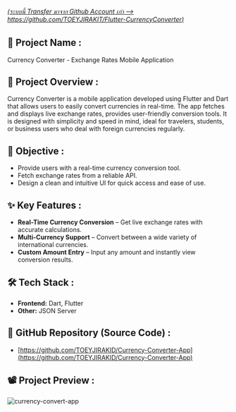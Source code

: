 ###### [(ระบบนี้ Transfer มาจาก Github Account เก่า --> https://github.com/TOEYJIRAKIT/Flutter-CurrencyConverter)](https://github.com/TOEYJIRAKIT/Flutter-CurrencyConverter)

## 🚀 **Project Name** :

Currency Converter - Exchange Rates Mobile Application

## 📌 **Project Overview** :

Currency Converter is a mobile application developed using Flutter and Dart that allows users to easily convert currencies in real-time. The app fetches and displays live exchange rates, provides user-friendly conversion tools. It is designed with simplicity and speed in mind, ideal for travelers, students, or business users who deal with foreign currencies regularly.

## 🎯 **Objective** :

- Provide users with a real-time currency conversion tool.
- Fetch exchange rates from a reliable API.
- Design a clean and intuitive UI for quick access and ease of use.

## ✨ **Key Features** :

- **Real-Time Currency Conversion** – Get live exchange rates with accurate calculations.
- **Multi-Currency Support** – Convert between a wide variety of international currencies.
- **Custom Amount Entry** – Input any amount and instantly view conversion results.

## 🛠 **Tech Stack** :

- **Frontend:** Dart, Flutter
- **Other:** JSON Server

## 📂 **GitHub Repository (Source Code)** :

- [https://github.com/TOEYJIRAKID/Currency-Converter-App](https://github.com/TOEYJIRAKID/Currency-Converter-App)

## 📽️ **Project Preview** :

![currency-convert-app](https://github.com/user-attachments/assets/74a06200-c1a0-4350-9d42-9793d499d635)
